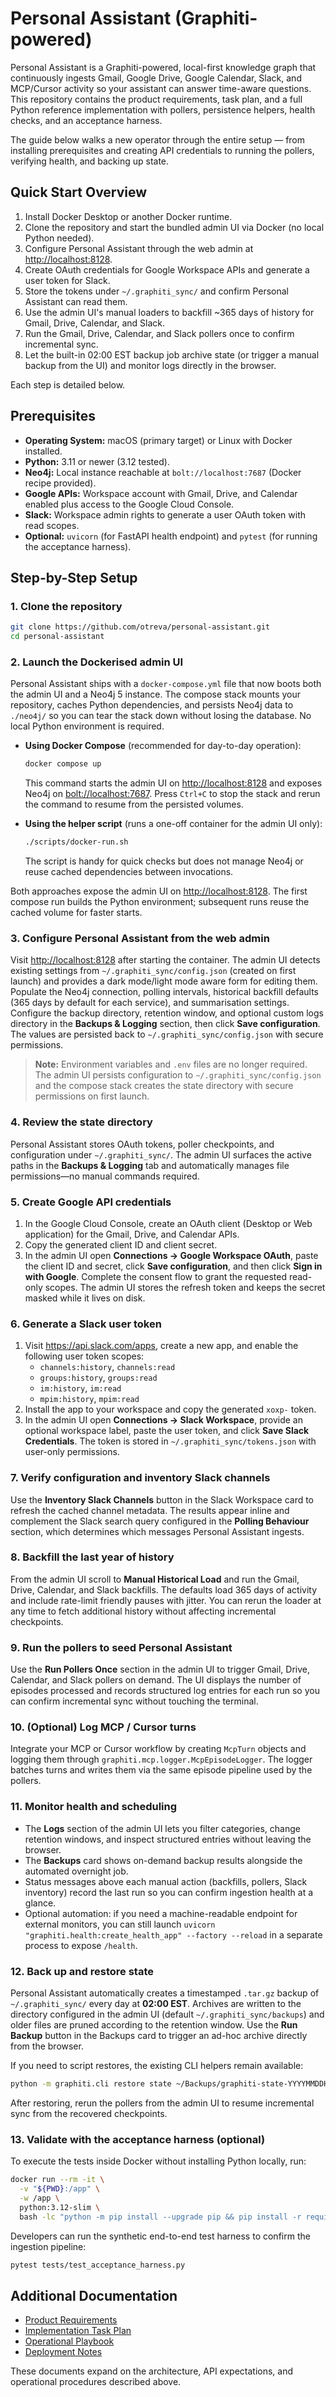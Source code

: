 # Personal Assistant (Graphiti-powered)

Personal Assistant is a Graphiti-powered, local-first knowledge graph that continuously ingests Gmail, Google Drive, Google Calendar, Slack, and MCP/Cursor activity so your assistant can answer time-aware questions. This repository contains the product requirements, task plan, and a full Python reference implementation with pollers, persistence helpers, health checks, and an acceptance harness.

The guide below walks a new operator through the entire setup — from installing prerequisites and creating API credentials to running the pollers, verifying health, and backing up state.

## Quick Start Overview

1. Install Docker Desktop or another Docker runtime.
2. Clone the repository and start the bundled admin UI via Docker (no local Python needed).
3. Configure Personal Assistant through the web admin at <http://localhost:8128>.
4. Create OAuth credentials for Google Workspace APIs and generate a user token for Slack.
5. Store the tokens under `~/.graphiti_sync/` and confirm Personal Assistant can read them.
6. Use the admin UI's manual loaders to backfill ~365 days of history for Gmail, Drive, Calendar, and Slack.
7. Run the Gmail, Drive, Calendar, and Slack pollers once to confirm incremental sync.
8. Let the built-in 02:00 EST backup job archive state (or trigger a manual backup from the UI) and monitor logs directly in the browser.

Each step is detailed below.

## Prerequisites

- **Operating System:** macOS (primary target) or Linux with Docker installed.
- **Python:** 3.11 or newer (3.12 tested).
- **Neo4j:** Local instance reachable at `bolt://localhost:7687` (Docker recipe provided).
- **Google APIs:** Workspace account with Gmail, Drive, and Calendar enabled plus access to the Google Cloud Console.
- **Slack:** Workspace admin rights to generate a user OAuth token with read scopes.
- **Optional:** `uvicorn` (for FastAPI health endpoint) and `pytest` (for running the acceptance harness).

## Step-by-Step Setup

### 1. Clone the repository

```bash
git clone https://github.com/otreva/personal-assistant.git
cd personal-assistant
```

### 2. Launch the Dockerised admin UI

Personal Assistant ships with a `docker-compose.yml` file that now boots both the admin UI and a
Neo4j 5 instance. The compose stack mounts your repository, caches Python dependencies,
and persists Neo4j data to `./neo4j/` so you can tear the stack down without losing the
database. No local Python environment is required.

- **Using Docker Compose** (recommended for day-to-day operation):

  ```bash
  docker compose up
  ```

  This command starts the admin UI on <http://localhost:8128> and exposes Neo4j on
  <bolt://localhost:7687>. Press `Ctrl+C` to stop the stack and rerun the command to
  resume from the persisted volumes.

- **Using the helper script** (runs a one-off container for the admin UI only):

  ```bash
  ./scripts/docker-run.sh
  ```

  The script is handy for quick checks but does not manage Neo4j or reuse cached
  dependencies between invocations.

Both approaches expose the admin UI on <http://localhost:8128>. The first compose run
builds the Python environment; subsequent runs reuse the cached volume for faster starts.

### 3. Configure Personal Assistant from the web admin

Visit <http://localhost:8128> after starting the container. The admin UI detects existing
settings from `~/.graphiti_sync/config.json` (created on first launch) and provides a dark
mode/light mode aware form for editing them. Populate the Neo4j connection, polling
intervals, historical backfill defaults (365 days by default for each service), and
summarisation settings. Configure the backup directory, retention window, and optional
custom logs directory in the **Backups & Logging** section, then click **Save
configuration**. The values are persisted back to `~/.graphiti_sync/config.json` with
secure permissions.

> **Note:** Environment variables and `.env` files are no longer required. The admin UI
> persists configuration to `~/.graphiti_sync/config.json` and the compose stack creates
> the state directory with secure permissions on first launch.

### 4. Review the state directory

Personal Assistant stores OAuth tokens, poller checkpoints, and configuration under
`~/.graphiti_sync/`. The admin UI surfaces the active paths in the **Backups & Logging**
tab and automatically manages file permissions—no manual commands required.

### 5. Create Google API credentials

1. In the Google Cloud Console, create an OAuth client (Desktop or Web application) for the
   Gmail, Drive, and Calendar APIs.
2. Copy the generated client ID and client secret.
3. In the admin UI open **Connections → Google Workspace OAuth**, paste the client ID and
   secret, click **Save configuration**, and then click **Sign in with Google**. Complete the
   consent flow to grant the requested read-only scopes. The admin UI stores the refresh token
   and keeps the secret masked while it lives on disk.

### 6. Generate a Slack user token

1. Visit <https://api.slack.com/apps>, create a new app, and enable the following user token
   scopes:
   - `channels:history`, `channels:read`
   - `groups:history`, `groups:read`
   - `im:history`, `im:read`
   - `mpim:history`, `mpim:read`
2. Install the app to your workspace and copy the generated `xoxp-` token.
3. In the admin UI open **Connections → Slack Workspace**, provide an optional workspace
   label, paste the user token, and click **Save Slack Credentials**. The token is stored in
   `~/.graphiti_sync/tokens.json` with user-only permissions.

### 7. Verify configuration and inventory Slack channels

Use the **Inventory Slack Channels** button in the Slack Workspace card to refresh the cached
channel metadata. The results appear inline and complement the Slack search query configured
in the **Polling Behaviour** section, which determines which messages Personal Assistant
ingests.

### 8. Backfill the last year of history

From the admin UI scroll to **Manual Historical Load** and run the Gmail, Drive,
Calendar, and Slack backfills. The defaults load 365 days of activity and include
rate-limit friendly pauses with jitter. You can rerun the loader at any time to fetch
additional history without affecting incremental checkpoints.

### 9. Run the pollers to seed Personal Assistant

Use the **Run Pollers Once** section in the admin UI to trigger Gmail, Drive, Calendar,
and Slack pollers on demand. The UI displays the number of episodes processed and records
structured log entries for each run so you can confirm incremental sync without touching
the terminal.

### 10. (Optional) Log MCP / Cursor turns

Integrate your MCP or Cursor workflow by creating `McpTurn` objects and logging them through `graphiti.mcp.logger.McpEpisodeLogger`. The logger batches turns and writes them via the same episode pipeline used by the pollers.

### 11. Monitor health and scheduling

- The **Logs** section of the admin UI lets you filter categories, change retention windows,
  and inspect structured entries without leaving the browser.
- The **Backups** card shows on-demand backup results alongside the automated overnight job.
- Status messages above each manual action (backfills, pollers, Slack inventory) record the
  last run so you can confirm ingestion health at a glance.
- Optional automation: if you need a machine-readable endpoint for external monitors, you
  can still launch `uvicorn "graphiti.health:create_health_app" --factory --reload` in a
  separate process to expose `/health`.

### 12. Back up and restore state

Personal Assistant automatically creates a timestamped `.tar.gz` backup of `~/.graphiti_sync/`
every day at **02:00 EST**. Archives are written to the directory configured in the
admin UI (default `~/.graphiti_sync/backups`) and older files are pruned according to the
retention window. Use the **Run Backup** button in the Backups card to trigger an ad-hoc
archive directly from the browser.

If you need to script restores, the existing CLI helpers remain available:

```bash
python -m graphiti.cli restore state ~/Backups/graphiti-state-YYYYMMDDHHMMSS.tar.gz
```

After restoring, rerun the pollers from the admin UI to resume incremental sync from the
recovered checkpoints.

### 13. Validate with the acceptance harness (optional)

To execute the tests inside Docker without installing Python locally, run:

```bash
docker run --rm -it \
  -v "${PWD}:/app" \
  -w /app \
  python:3.12-slim \
  bash -lc "python -m pip install --upgrade pip && pip install -r requirements.txt && pytest"
```

Developers can run the synthetic end-to-end test harness to confirm the ingestion pipeline:

```bash
pytest tests/test_acceptance_harness.py
```

## Additional Documentation

- [Product Requirements](docs/graphiti_prd.md)
- [Implementation Task Plan](docs/task_plan.md)
- [Operational Playbook](docs/ops.md)
- [Deployment Notes](docs/deployment.md)

These documents expand on the architecture, API expectations, and operational procedures described above.
